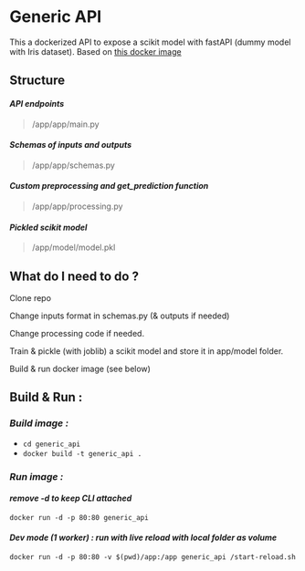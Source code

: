 # Generic API
This a dockerized API to expose a scikit model with fastAPI (dummy model with Iris dataset).
Based on [this docker image](https://github.com/tiangolo/uvicorn-gunicorn-docker)

## Structure 
#### *API endpoints*
>/app/app/main.py 
#### *Schemas of inputs and outputs*
>/app/app/schemas.py
#### *Custom preprocessing and get_prediction function*
>/app/app/processing.py
#### *Pickled scikit model*
>/app/model/model.pkl

## What do I need to do ?
Clone repo

Change inputs format in schemas.py (& outputs if needed)

Change processing code if needed.

Train & pickle (with joblib) a scikit model and store it in app/model folder.

Build & run docker image (see below)

## Build & Run :
### *Build image :*
* `cd generic_api`
* `docker build -t generic_api .`

### *Run image :*
#### *remove -d to keep CLI attached*
`docker run -d -p 80:80 generic_api`

#### *Dev mode (1 worker) : run with live reload with local folder as volume*
`docker run -d -p 80:80 -v $(pwd)/app:/app generic_api /start-reload.sh`
